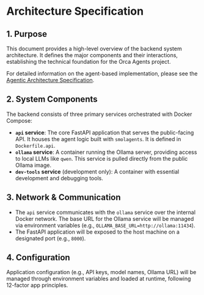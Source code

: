 # Architecture Specification

## 1. Purpose

This document provides a high-level overview of the backend system architecture. It defines the major components and their interactions, establishing the technical foundation for the Orca Agents project.

For detailed information on the agent-based implementation, please see the [Agentic Architecture Specification](agentic_architecture.md).

## 2. System Components

The backend consists of three primary services orchestrated with Docker Compose:

- **`api` service**: The core FastAPI application that serves the public-facing API. It houses the agent logic built with `smolagents`. It is defined in `Dockerfile.api`.
- **`ollama` service**: A container running the Ollama server, providing access to local LLMs like `qwen`. This service is pulled directly from the public Ollama image.
- **`dev-tools` service** (development only): A container with essential development and debugging tools.

## 3. Network & Communication

- The `api` service communicates with the `ollama` service over the internal Docker network. The base URL for the Ollama service will be managed via environment variables (e.g., `OLLAMA_BASE_URL=http://ollama:11434`).
- The FastAPI application will be exposed to the host machine on a designated port (e.g., `8000`).

## 4. Configuration

Application configuration (e.g., API keys, model names, Ollama URL) will be managed through environment variables and loaded at runtime, following 12-factor app principles. 